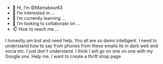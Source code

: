 - 👋 Hi, I’m @Mamabear63
- 👀 I’m interested in ...
- 🌱 I’m currently learning ...
- 💞️ I’m looking to collaborate on ...
- 📫 How to reach me ...

<!---
Mamabear63/Mamabear63 is a ✨ special ✨ repository because its `README.md` (this file) appears on your GitHub profile.
You can click the Preview link to take a look at your changes.
--->
I honestly am lost and need help. You all are so damn intelligent. I need to understand how to say from phones from these emails
Ils in dark web and socia etc. I just don't understand. I think I will go on one on one with my Google one. Help me. I want to create a thrift shop page

